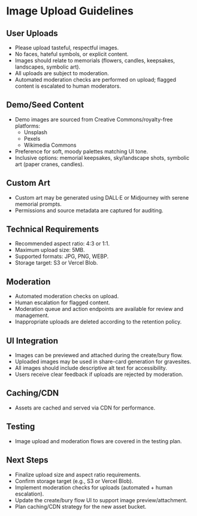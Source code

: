 # Image Upload Guidelines

## User Uploads
- Please upload tasteful, respectful images.
- No faces, hateful symbols, or explicit content.
- Images should relate to memorials (flowers, candles, keepsakes, landscapes, symbolic art).
- All uploads are subject to moderation.
- Automated moderation checks are performed on upload; flagged content is escalated to human moderators.

## Demo/Seed Content
- Demo images are sourced from Creative Commons/royalty-free platforms:
  - Unsplash
  - Pexels
  - Wikimedia Commons
- Preference for soft, moody palettes matching UI tone.
- Inclusive options: memorial keepsakes, sky/landscape shots, symbolic art (paper cranes, candles).

## Custom Art
- Custom art may be generated using DALL·E or Midjourney with serene memorial prompts.
- Permissions and source metadata are captured for auditing.

## Technical Requirements
- Recommended aspect ratio: 4:3 or 1:1.
- Maximum upload size: 5MB.
- Supported formats: JPG, PNG, WEBP.
- Storage target: S3 or Vercel Blob.

## Moderation
- Automated moderation checks on upload.
- Human escalation for flagged content.
- Moderation queue and action endpoints are available for review and management.
- Inappropriate uploads are deleted according to the retention policy.

## UI Integration
- Images can be previewed and attached during the create/bury flow.
- Uploaded images may be used in share-card generation for gravesites.
- All images should include descriptive alt text for accessibility.
- Users receive clear feedback if uploads are rejected by moderation.

## Caching/CDN
- Assets are cached and served via CDN for performance.

## Testing
- Image upload and moderation flows are covered in the testing plan.

## Next Steps
- Finalize upload size and aspect ratio requirements.
- Confirm storage target (e.g., S3 or Vercel Blob).
- Implement moderation checks for uploads (automated + human escalation).
- Update the create/bury flow UI to support image preview/attachment.
- Plan caching/CDN strategy for the new asset bucket.

